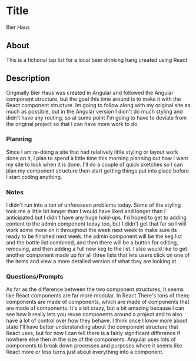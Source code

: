 # Title
Bier Haus

## About
This is a fictional tap list for a local beer drinking hang created using React

## Description
Originally Bier Haus was created in Angular and followed the Angular component structure, but the goal this time around is to make it with the React component structure.  Im going to follow along with my original site as much as possible, but in the Angular version I didn't do much styling and didn't have any routing, so at some point I'm going to have to deviate from the original project so that I can have more work to do.

### Planning
Since I am re-doing a site that had relatively little styling or layout work done on it, I plan to spend a little time this morning planning out how I want my site to look when it is done.  I'll do a couple of quick sketches so I can plan my component structure then start getting things put into place before I start coding anything.  

### Notes
I didn't run into a ton of unforeseen problems today.  Some of the styling took me a little bit longer than I would have liked and longer than I anticipated but I didn't have any huge hold-ups.  I'd hoped to get to adding content to the admin component today too, but I didn't get that far so I will work some more on it throughout the week next week to make sure its ready to be finished next week.  the admin component will be the keg list and the bottle list combined, and then there will be a button for editing, removing, and then adding a full new keg to the list.  I also would like to get another component made up for all three lists that lets users click on one of the items and view a more detailed version of what they are looking at.  

### Questions/Prompts
As far as the difference between the two component structures, It seems like React components are far more modular.  In React There's tons of them; components are made of components, which are made of components that are made of components.  It's a bit crazy, but a bit amazing because I can see how it really lets you reuse components around a project and to also have a lot of control over how they behave.  I think once I know more about state I'll have  better understanding about the component structure that React uses, but for now I can tell there is a fairly significant difference if nowhere else then in the size of the components. Angular uses lots of components to break down processes and purposes where it seems like React more or less turns just about everything into a component.  
